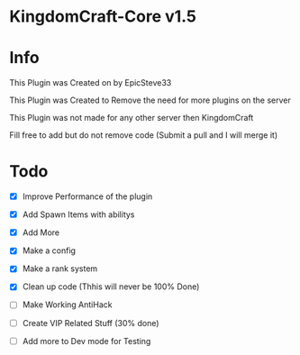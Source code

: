 # KingdomCraft-Core v1.5

# Info

This Plugin was Created on by EpicSteve33

This Plugin was Created to Remove the need for more plugins on the server

This Plugin was not made for any other server then KingdomCraft

Fill free to add but do not remove code (Submit a pull and I will merge it)

# Todo

- [x] Improve Performance of the plugin

- [x] Add Spawn Items with abilitys

- [x] Add More 

- [x] Make a config 

- [x] Make a rank system 

- [x] Clean up code (Thhis will never be 100% Done)

- [ ] Make Working AntiHack 

- [ ] Create VIP Related Stuff (30% done)

- [ ] Add more to Dev mode for Testing
